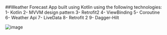 ##Weather Forecast
App built using Kotlin using the following technologies:
1- Kotlin
2- MVVM design pattern
3- Retrofit2
4- ViewBinding
5- Coroutine
6- Weather Api
7- LiveData
8- Retrofit 2
9- Dagger-Hilt

![image](https://github.com/omarAhmed22600/WeatherForecast/assets/96152606/d7710395-c94e-4e5a-af97-2cd06ae04474)
